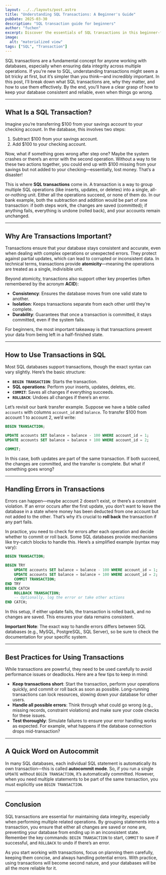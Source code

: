 ```yaml
---
layout: ../../layouts/post.astro
title: "Understanding SQL Transactions: A Beginner's Guide"
pubDate: 2025-03-30
description: "SQL transaction guide for beginners"
author: "fuchen"
excerpt: Discover the essentials of SQL transactions in this beginner-friendly guide. Learn how transactions ensure data integrity by grouping operations into all-or-nothing units, preventing partial updates and maintaining consistency. Explore the basics of starting, committing, and rolling back transactions, along with best practices for effective use. Whether you're new to SQL or looking to solidify your understanding, this post provides the insights you need to confidently manage database operations.
image:
  alt: "materialized view"
tags: ["SQL", "Transaction"]
---
```

SQL transactions are a fundamental concept for anyone working with databases, especially when ensuring data integrity across multiple operations. If you're new to SQL, understanding transactions might seem a bit tricky at first, but it’s simpler than you think—and incredibly important. In this post, I’ll break down what SQL transactions are, why they matter, and how to use them effectively. By the end, you’ll have a clear grasp of how to keep your database consistent and reliable, even when things go wrong.

---

## What Is a SQL Transaction?

Imagine you’re transferring $100 from your savings account to your checking account. In the database, this involves two steps:

1. Subtract $100 from your savings account.
2. Add $100 to your checking account.

Now, what if something goes wrong after step one? Maybe the system crashes or there’s an error with the second operation. Without a way to tie these two actions together, you could end up with $100 missing from your savings but not added to your checking—essentially, lost money. That’s a disaster!

This is where **SQL transactions** come in. A transaction is a way to group multiple SQL operations (like inserts, updates, or deletes) into a single, all-or-nothing unit. Either all the operations succeed, or none of them do. In our bank example, both the subtraction and addition would be part of one transaction: if both steps work, the changes are saved (committed); if anything fails, everything is undone (rolled back), and your accounts remain unchanged.

---

## Why Are Transactions Important?

Transactions ensure that your database stays consistent and accurate, even when dealing with complex operations or unexpected errors. They protect against partial updates, which can lead to corrupted or inconsistent data. In technical terms, transactions provide **atomicity**—meaning the operations are treated as a single, indivisible unit.

Beyond atomicity, transactions also support other key properties (often remembered by the acronym **ACID**):

- **Consistency**: Ensures the database moves from one valid state to another.
- **Isolation**: Keeps transactions separate from each other until they’re complete.
- **Durability**: Guarantees that once a transaction is committed, it stays committed, even if the system fails.

For beginners, the most important takeaway is that transactions prevent your data from being left in a half-finished state.

---

## How to Use Transactions in SQL

Most SQL databases support transactions, though the exact syntax can vary slightly. Here’s the basic structure:

- **`BEGIN TRANSACTION`**: Starts the transaction.
- **SQL operations**: Perform your inserts, updates, deletes, etc.
- **`COMMIT`**: Saves all changes if everything succeeds.
- **`ROLLBACK`**: Undoes all changes if there’s an error.

Let’s revisit our bank transfer example. Suppose we have a table called `accounts` with columns `account_id` and `balance`. To transfer $100 from account 1 to account 2, we’d write:

```sql
BEGIN TRANSACTION;

UPDATE accounts SET balance = balance - 100 WHERE account_id = 1;
UPDATE accounts SET balance = balance + 100 WHERE account_id = 2;

COMMIT;
```

In this case, both updates are part of the same transaction. If both succeed, the changes are committed, and the transfer is complete. But what if something goes wrong?

---

## Handling Errors in Transactions

Errors can happen—maybe account 2 doesn’t exist, or there’s a constraint violation. If an error occurs after the first update, you don’t want to leave the database in a state where money has been deducted from one account but not added to the other. That’s why it’s crucial to **roll back** the transaction if any part fails.

In practice, you need to check for errors after each operation and decide whether to commit or roll back. Some SQL databases provide mechanisms like try-catch blocks to handle this. Here’s a simplified example (syntax may vary):

```sql
BEGIN TRANSACTION;

BEGIN TRY
    UPDATE accounts SET balance = balance - 100 WHERE account_id = 1;
    UPDATE accounts SET balance = balance + 100 WHERE account_id = 2;
    COMMIT TRANSACTION;
END TRY
BEGIN CATCH
    ROLLBACK TRANSACTION;
    -- Optionally, log the error or take other actions
END CATCH;
```

In this setup, if either update fails, the transaction is rolled back, and no changes are saved. This ensures your data remains consistent.

**Important Note**: The exact way to handle errors differs between SQL databases (e.g., MySQL, PostgreSQL, SQL Server), so be sure to check the documentation for your specific system.

---

## Best Practices for Using Transactions

While transactions are powerful, they need to be used carefully to avoid performance issues or deadlocks. Here are a few tips to keep in mind:

- **Keep transactions short**: Start the transaction, perform your operations quickly, and commit or roll back as soon as possible. Long-running transactions can lock resources, slowing down your database for other users.
- **Handle all possible errors**: Think through what could go wrong (e.g., missing records, constraint violations) and make sure your code checks for these issues.
- **Test thoroughly**: Simulate failures to ensure your error handling works as expected. For example, what happens if the database connection drops mid-transaction?

---

## A Quick Word on Autocommit

In many SQL databases, each individual SQL statement is automatically its own transaction—this is called **autocommit mode**. So, if you run a single `UPDATE` without `BEGIN TRANSACTION`, it’s automatically committed. However, when you need multiple statements to be part of the same transaction, you must explicitly use `BEGIN TRANSACTION`.

---

## Conclusion

SQL transactions are essential for maintaining data integrity, especially when performing multiple related operations. By grouping statements into a transaction, you ensure that either all changes are saved or none are, preventing your database from ending up in an inconsistent state. Remember the key commands: `BEGIN TRANSACTION` to start, `COMMIT` to save if successful, and `ROLLBACK` to undo if there’s an error.

As you start working with transactions, focus on planning them carefully, keeping them concise, and always handling potential errors. With practice, using transactions will become second nature, and your databases will be all the more reliable for it.
